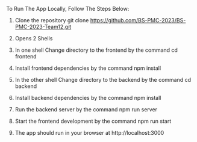 To Run The App Locally, Follow The Steps Below:

1.	Clone the repository git clone https://github.com/BS-PMC-2023/BS-PMC-2023-Team12.git

2.	Opens 2 Shells

3.	In one shell Change directory to the frontend by the command cd frontend 

4.	Install frontend dependencies by the command npm install

5.	In the other shell Change directory to the backend by the command cd backend

6.	Install backend dependencies by the command npm install

7.	Run the backend server by the command npm run server

8.	Start the frontend development by the command npm run start

9.	The app should run in your browser at http://localhost:3000
